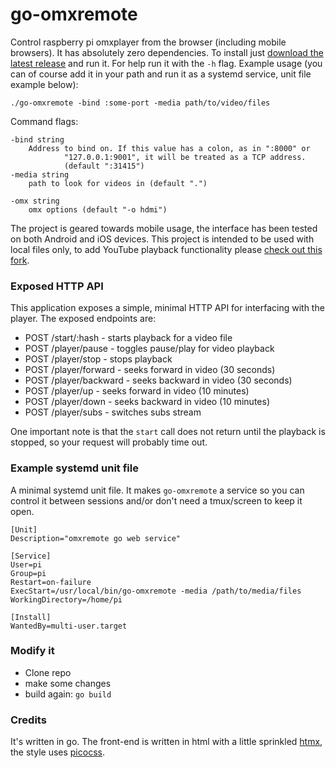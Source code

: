 # go-omxremote

Control raspberry pi omxplayer from the browser (including mobile browsers). It has absolutely zero dependencies. To install just [download the latest release](https://github.com/dplesca/go-omxremote/releases) and run it. For help run it with the `-h` flag. Example usage (you can of course add it in your path and run it as a systemd service, unit file example below):

`./go-omxremote -bind :some-port -media path/to/video/files`

Command flags:

```
-bind string
    Address to bind on. If this value has a colon, as in ":8000" or
            "127.0.0.1:9001", it will be treated as a TCP address.
            (default ":31415")
-media string
    path to look for videos in (default ".")

-omx string
    omx options (default "-o hdmi")
```

The project is geared towards mobile usage, the interface has been tested on both Android and iOS devices. This project is intended to be used with local files only, to add YouTube playback functionality please [check out this fork](https://github.com/luizpestana/go-omxremote/tree/feat/add-youtube-dl).

### Exposed HTTP API

This application exposes a simple, minimal HTTP API for interfacing with the player. The exposed endpoints are:
 - POST /start/:hash - starts playback for a video file
 - POST /player/pause - toggles pause/play for video playback
 - POST /player/stop - stops playback
 - POST /player/forward - seeks forward in video (30 seconds)
 - POST /player/backward - seeks backward in video (30 seconds)
 - POST /player/up - seeks forward in video (10 minutes)
 - POST /player/down - seeks backward in video (10 minutes)
 - POST /player/subs - switches subs stream

 One important note is that the `start` call does not return until the playback is stopped, so your request will probably time out.

### Example systemd unit file

A minimal systemd unit file. It makes `go-omxremote` a service so you can control it between sessions and/or don't need a tmux/screen to keep it open.

```
[Unit]
Description="omxremote go web service"

[Service]
User=pi
Group=pi
Restart=on-failure
ExecStart=/usr/local/bin/go-omxremote -media /path/to/media/files
WorkingDirectory=/home/pi

[Install]
WantedBy=multi-user.target
```

### Modify it

 - Clone repo
 - make some changes
 - build again: `go build`

### Credits

It's written in go. The front-end is written in html with a little sprinkled [htmx](https://htmx.org/), the style uses [picocss](https://v2.picocss.com/).
